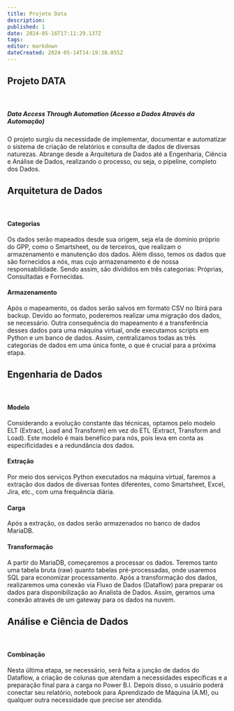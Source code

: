 ```yaml
---
title: Projeto Data
description: 
published: 1
date: 2024-05-16T17:11:29.137Z
tags: 
editor: markdown
dateCreated: 2024-05-14T14:19:38.055Z
---
```


## Projeto DATA

</br>

##### Data Access Through Automation (Acesso a Dados Através da Automação)

O projeto surgiu da necessidade de implementar, documentar e automatizar o sistema de criação de relatórios e consulta de dados de diversas naturezas. Abrange desde a Arquitetura de Dados até a Engenharia, Ciência e Análise de Dados, realizando o processo, ou seja, o pipeline, completo dos Dados.

## Arquitetura de Dados

</br>

#### Categorias
Os dados serão mapeados desde sua origem, seja ela de domínio próprio do GPP, como o Smartsheet, ou de terceiros, que realizam o armazenamento e manutenção dos dados. Além disso, temos os dados que são fornecidos a nós, mas cujo armazenamento é de nossa responsabilidade. Sendo assim, são divididos em três categorias: Próprias, Consultadas e Fornecidas.

#### Armazenamento
Após o mapeamento, os dados serão salvos em formato CSV no Ibirá para backup. Devido ao formato, poderemos realizar uma migração dos dados, se necessário. Outra consequência do mapeamento é a transferência desses dados para uma máquina virtual, onde executamos scripts em Python e um banco de dados. Assim, centralizamos todas as três categorias de dados em uma única fonte, o que é crucial para a próxima etapa.

## Engenharia de Dados

</br>

#### Modelo
Considerando a evolução constante das técnicas, optamos pelo modelo ELT (Extract, Load and Transform) em vez do ETL (Extract, Transform and Load). Este modelo é mais benéfico para nós, pois leva em conta as especificidades e a redundância dos dados.

#### Extração
Por meio dos serviços Python executados na máquina virtual, faremos a extração dos dados de diversas fontes diferentes, como Smartsheet, Excel, Jira, etc., com uma frequência diária.

#### Carga
Após a extração, os dados serão armazenados no banco de dados MariaDB.

#### Transformação
A partir do MariaDB, começaremos a processar os dados. Teremos tanto uma tabela bruta (raw) quanto tabelas pré-processadas, onde usaremos SQL para economizar processamento. Após a transformação dos dados, realizaremos uma conexão via Fluxo de Dados (Dataflow) para preparar os dados para disponibilização ao Analista de Dados. Assim, geramos uma conexão através de um gateway para os dados na nuvem.

## Análise e Ciência de Dados

</br>

#### Combinação
Nesta última etapa, se necessário, será feita a junção de dados do Dataflow, a criação de colunas que atendam a necessidades específicas e a preparação final para a carga no Power B.I. Depois disso, o usuário poderá conectar seu relatório, notebook para Aprendizado de Máquina (A.M), ou qualquer outra necessidade que precise ser atendida.